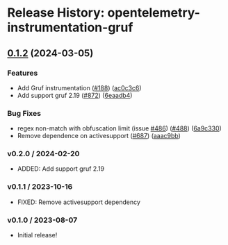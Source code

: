 # Release History: opentelemetry-instrumentation-gruf

## [0.1.2](https://github.com/TonyCTHsu/opentelemetry-ruby-contrib/compare/opentelemetry-instrumentation-gruf-v0.1.1...opentelemetry-instrumentation-gruf/v0.1.2) (2024-03-05)


### Features

* Add Gruf instrumentation ([#188](https://github.com/TonyCTHsu/opentelemetry-ruby-contrib/issues/188)) ([ac0c3c6](https://github.com/TonyCTHsu/opentelemetry-ruby-contrib/commit/ac0c3c698386f623cea00cb4a558f93c5fbeaba1))
* Add support gruf 2.19 ([#872](https://github.com/TonyCTHsu/opentelemetry-ruby-contrib/issues/872)) ([6eaadb4](https://github.com/TonyCTHsu/opentelemetry-ruby-contrib/commit/6eaadb4f924b2a85a7700ef384976c8bb7a649ea))


### Bug Fixes

* regex non-match with obfuscation limit (issue [#486](https://github.com/TonyCTHsu/opentelemetry-ruby-contrib/issues/486)) ([#488](https://github.com/TonyCTHsu/opentelemetry-ruby-contrib/issues/488)) ([6a9c330](https://github.com/TonyCTHsu/opentelemetry-ruby-contrib/commit/6a9c33088c6c9f39b2bc30247a3ed825553c07d4))
* Remove dependence on activesupport ([#687](https://github.com/TonyCTHsu/opentelemetry-ruby-contrib/issues/687)) ([aaac9bb](https://github.com/TonyCTHsu/opentelemetry-ruby-contrib/commit/aaac9bbe8dc3b28cf0f5963145926f24b02a0e7d))

### v0.2.0 / 2024-02-20

* ADDED: Add support gruf 2.19

### v0.1.1 / 2023-10-16

* FIXED: Remove activesupport dependency

### v0.1.0 / 2023-08-07

* Initial release!
